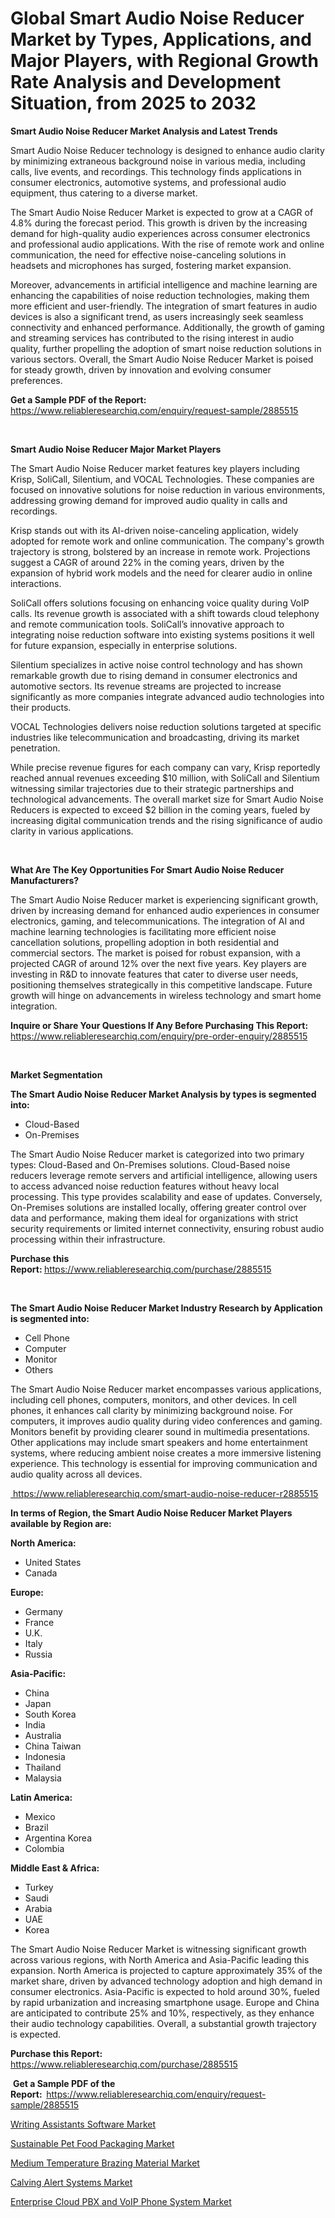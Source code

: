 <p><h1>Global Smart Audio Noise Reducer Market by Types, Applications, and Major Players, with Regional Growth Rate Analysis and Development Situation, from 2025 to 2032</h1></p><p><strong>Smart Audio Noise Reducer Market Analysis and Latest Trends</strong></p>
<p><p>Smart Audio Noise Reducer technology is designed to enhance audio clarity by minimizing extraneous background noise in various media, including calls, live events, and recordings. This technology finds applications in consumer electronics, automotive systems, and professional audio equipment, thus catering to a diverse market.</p><p>The Smart Audio Noise Reducer Market is expected to grow at a CAGR of 4.8% during the forecast period. This growth is driven by the increasing demand for high-quality audio experiences across consumer electronics and professional audio applications. With the rise of remote work and online communication, the need for effective noise-canceling solutions in headsets and microphones has surged, fostering market expansion.</p><p>Moreover, advancements in artificial intelligence and machine learning are enhancing the capabilities of noise reduction technologies, making them more efficient and user-friendly. The integration of smart features in audio devices is also a significant trend, as users increasingly seek seamless connectivity and enhanced performance. Additionally, the growth of gaming and streaming services has contributed to the rising interest in audio quality, further propelling the adoption of smart noise reduction solutions in various sectors. Overall, the Smart Audio Noise Reducer Market is poised for steady growth, driven by innovation and evolving consumer preferences.</p></p>
<p><strong>Get a Sample PDF of the Report:&nbsp;</strong> <a href="https://www.reliableresearchiq.com/enquiry/request-sample/2885515?utm_campaign=1900&utm_medium=2&utm_source=Github&utm_content=ia&utm_term=13032025&utm_id=smart-audio-noise-reducer">https://www.reliableresearchiq.com/enquiry/request-sample/2885515</a></p>
<p>&nbsp;</p>
<p><strong>Smart Audio Noise Reducer Major Market Players</strong></p>
<p><p>The Smart Audio Noise Reducer market features key players including Krisp, SoliCall, Silentium, and VOCAL Technologies. These companies are focused on innovative solutions for noise reduction in various environments, addressing growing demand for improved audio quality in calls and recordings. </p><p>Krisp stands out with its AI-driven noise-canceling application, widely adopted for remote work and online communication. The company's growth trajectory is strong, bolstered by an increase in remote work. Projections suggest a CAGR of around 22% in the coming years, driven by the expansion of hybrid work models and the need for clearer audio in online interactions. </p><p>SoliCall offers solutions focusing on enhancing voice quality during VoIP calls. Its revenue growth is associated with a shift towards cloud telephony and remote communication tools. SoliCall’s innovative approach to integrating noise reduction software into existing systems positions it well for future expansion, especially in enterprise solutions.</p><p>Silentium specializes in active noise control technology and has shown remarkable growth due to rising demand in consumer electronics and automotive sectors. Its revenue streams are projected to increase significantly as more companies integrate advanced audio technologies into their products.</p><p>VOCAL Technologies delivers noise reduction solutions targeted at specific industries like telecommunication and broadcasting, driving its market penetration.</p><p>While precise revenue figures for each company can vary, Krisp reportedly reached annual revenues exceeding $10 million, with SoliCall and Silentium witnessing similar trajectories due to their strategic partnerships and technological advancements. The overall market size for Smart Audio Noise Reducers is expected to exceed $2 billion in the coming years, fueled by increasing digital communication trends and the rising significance of audio clarity in various applications.</p></p>
<p>&nbsp;</p>
<p><strong>What Are The Key Opportunities For Smart Audio Noise Reducer Manufacturers?</strong></p>
<p><p>The Smart Audio Noise Reducer market is experiencing significant growth, driven by increasing demand for enhanced audio experiences in consumer electronics, gaming, and telecommunications. The integration of AI and machine learning technologies is facilitating more efficient noise cancellation solutions, propelling adoption in both residential and commercial sectors. The market is poised for robust expansion, with a projected CAGR of around 12% over the next five years. Key players are investing in R&D to innovate features that cater to diverse user needs, positioning themselves strategically in this competitive landscape. Future growth will hinge on advancements in wireless technology and smart home integration.</p></p>
<p><strong>Inquire or Share Your Questions If Any Before Purchasing This Report:</strong> <a href="https://www.reliableresearchiq.com/enquiry/pre-order-enquiry/2885515?utm_campaign=1900&utm_medium=2&utm_source=Github&utm_content=ia&utm_term=13032025&utm_id=smart-audio-noise-reducer">https://www.reliableresearchiq.com/enquiry/pre-order-enquiry/2885515</a></p>
<p>&nbsp;</p>
<p><strong>Market Segmentation</strong></p>
<p><strong>The Smart Audio Noise Reducer Market Analysis by types is segmented into:</strong></p>
<p><ul><li>Cloud-Based</li><li>On-Premises</li></ul></p>
<p><p>The Smart Audio Noise Reducer market is categorized into two primary types: Cloud-Based and On-Premises solutions. Cloud-Based noise reducers leverage remote servers and artificial intelligence, allowing users to access advanced noise reduction features without heavy local processing. This type provides scalability and ease of updates. Conversely, On-Premises solutions are installed locally, offering greater control over data and performance, making them ideal for organizations with strict security requirements or limited internet connectivity, ensuring robust audio processing within their infrastructure.</p></p>
<p><strong>Purchase this Report:&nbsp;</strong><a href="https://www.reliableresearchiq.com/purchase/2885515?utm_campaign=1900&utm_medium=2&utm_source=Github&utm_content=ia&utm_term=13032025&utm_id=smart-audio-noise-reducer">https://www.reliableresearchiq.com/purchase/2885515</a></p>
<p>&nbsp;</p>
<p><strong>The Smart Audio Noise Reducer Market Industry Research by Application is segmented into:</strong></p>
<p><ul><li>Cell Phone</li><li>Computer</li><li>Monitor</li><li>Others</li></ul></p>
<p><p>The Smart Audio Noise Reducer market encompasses various applications, including cell phones, computers, monitors, and other devices. In cell phones, it enhances call clarity by minimizing background noise. For computers, it improves audio quality during video conferences and gaming. Monitors benefit by providing clearer sound in multimedia presentations. Other applications may include smart speakers and home entertainment systems, where reducing ambient noise creates a more immersive listening experience. This technology is essential for improving communication and audio quality across all devices.</p></p>
<p><a href="https://www.reliableresearchiq.com/smart-audio-noise-reducer-r2885515?utm_campaign=1900&utm_medium=2&utm_source=Github&utm_content=ia&utm_term=13032025&utm_id=smart-audio-noise-reducer">&nbsp;https://www.reliableresearchiq.com/smart-audio-noise-reducer-r2885515</a></p>
<p><strong>In terms of Region, the Smart Audio Noise Reducer Market Players available by Region are:</strong></p>
<p>
    <p> <strong> North America: </strong>
        <ul>
            <li>United States</li>
            <li>Canada</li>
        </ul>
        </p> 
    <p> <strong> Europe: </strong>
        <ul>
            <li>Germany</li>
            <li>France</li>
            <li>U.K.</li>
            <li>Italy</li>
            <li>Russia</li>
        </ul>
        </p> 
    <p> <strong> Asia-Pacific: </strong>
        <ul>
            <li>China</li>
            <li>Japan</li>
            <li>South Korea</li>
            <li>India</li>
            <li>Australia</li>
            <li>China Taiwan</li>
            <li>Indonesia</li>
            <li>Thailand</li>
            <li>Malaysia</li>
        </ul>
        </p> 
    <p> <strong> Latin America: </strong>
        <ul>
            <li>Mexico</li>
            <li>Brazil</li>
            <li>Argentina Korea</li>
            <li>Colombia</li>
        </ul>
        </p> 
    <p> <strong> Middle East & Africa: </strong>
        <ul>
            <li>Turkey</li>
            <li>Saudi</li>
            <li>Arabia</li>
            <li>UAE</li>
            <li>Korea</li>
        </ul>
    </p>
    </p>
<p><p>The Smart Audio Noise Reducer Market is witnessing significant growth across various regions, with North America and Asia-Pacific leading this expansion. North America is projected to capture approximately 35% of the market share, driven by advanced technology adoption and high demand in consumer electronics. Asia-Pacific is expected to hold around 30%, fueled by rapid urbanization and increasing smartphone usage. Europe and China are anticipated to contribute 25% and 10%, respectively, as they enhance their audio technology capabilities. Overall, a substantial growth trajectory is expected.</p></p>
<p><strong>Purchase this Report: </strong><a href="https://www.reliableresearchiq.com/purchase/2885515?utm_campaign=1900&utm_medium=2&utm_source=Github&utm_content=ia&utm_term=13032025&utm_id=smart-audio-noise-reducer">https://www.reliableresearchiq.com/purchase/2885515</a></p>
<p>&nbsp;<strong>Get a Sample PDF of the Report:&nbsp;&nbsp;</strong><a href="https://www.reliableresearchiq.com/enquiry/request-sample/2885515?utm_campaign=1900&utm_medium=2&utm_source=Github&utm_content=ia&utm_term=13032025&utm_id=smart-audio-noise-reducer">https://www.reliableresearchiq.com/enquiry/request-sample/2885515</a></p>
<p><strong></strong></p>
<p><p><a href="https://github.com/leoustolja/Market-Research-Report-List-1/blob/main/writing-assistants-software-market.md?utm_campaign=1900&utm_medium=2&utm_source=Github&utm_content=ia&utm_term=13032025&utm_id=smart-audio-noise-reducer">Writing Assistants Software Market</a></p><p><a href="https://github.com/ayondaylos/Market-Research-Report-List-1/blob/main/sustainable-pet-food-packaging-market.md?utm_campaign=1900&utm_medium=2&utm_source=Github&utm_content=ia&utm_term=13032025&utm_id=smart-audio-noise-reducer">Sustainable Pet Food Packaging Market</a></p><p><a href="https://github.com/laveeasaadrh/Market-Research-Report-List-1/blob/main/medium-temperature-brazing-material-market.md?utm_campaign=1900&utm_medium=2&utm_source=Github&utm_content=ia&utm_term=13032025&utm_id=smart-audio-noise-reducer">Medium Temperature Brazing Material Market</a></p><p><a href="https://github.com/madethkijori/Market-Research-Report-List-1/blob/main/calving-alert-systems-market.md?utm_campaign=1900&utm_medium=2&utm_source=Github&utm_content=ia&utm_term=13032025&utm_id=smart-audio-noise-reducer">Calving Alert Systems Market</a></p><p><a href="https://github.com/bichukapac/Market-Research-Report-List-1/blob/main/enterprise-cloud-pbx-and-voip-phone-system-market.md?utm_campaign=1900&utm_medium=2&utm_source=Github&utm_content=ia&utm_term=13032025&utm_id=smart-audio-noise-reducer">Enterprise Cloud PBX and VoIP Phone System Market</a></p></p>